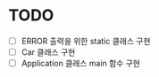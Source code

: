 # TODO   
   
- [ ] ERROR 출력을 위한 static 클래스 구현   
- [ ] Car 클래스 구현   
- [ ] Application 클래스 main 함수 구현